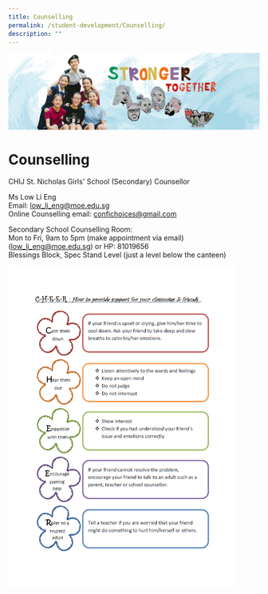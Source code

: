 ```yaml
---
title: Counselling
permalink: /student-development/Counselling/
description: ""
---
```

![](/images/01%20Banner%20Photos/04%20subpage%20student%20development.jpg)

Counselling
===========


CHIJ St. Nicholas Girls' School (Secondary) Counsellor  
  
Ms Low Li Eng  
Email: [low\_li\_eng@moe.edu.sg](mailto:low_li_eng@moe.edu.sg)  
Online Counselling email: [confichoices@gmail.com](mailto:confichoices@gmail.com)[](mailto:confichoices@gmail.com)[](mailto:confichoices@gmail.com)[](mailto:confichoices@gmail.com)[](mailto:snconfi@gmail.com)  
  
Secondary School Counselling Room:  
Mon to Fri, 9am to 5pm (make appointment via email)  
([low\_li\_eng@moe.edu.sg](mailto:low_li_eng@moe.edu.sg)) or HP: 81019656  
Blessings Block, Spec Stand Level (just a level below the canteen)



<img src="/images/Cheer.png" style="width:90%">